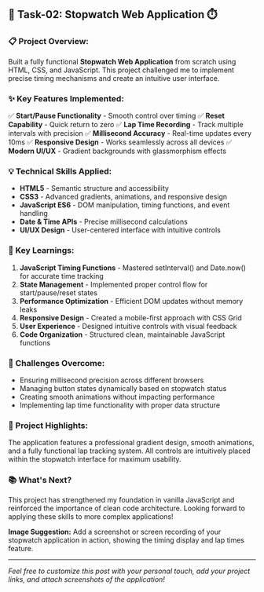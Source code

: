 ## 🎉 Task-02: Stopwatch Web Application ⏱️

### 📋 Project Overview:
Built a fully functional **Stopwatch Web Application** from scratch using HTML, CSS, and JavaScript. This project challenged me to implement precise timing mechanisms and create an intuitive user interface.

### ✨ Key Features Implemented:
✅ **Start/Pause Functionality** - Smooth control over timing
✅ **Reset Capability** - Quick return to zero
✅ **Lap Time Recording** - Track multiple intervals with precision
✅ **Millisecond Accuracy** - Real-time updates every 10ms
✅ **Responsive Design** - Works seamlessly across all devices
✅ **Modern UI/UX** - Gradient backgrounds with glassmorphism effects

### 💡 Technical Skills Applied:
- **HTML5** - Semantic structure and accessibility
- **CSS3** - Advanced gradients, animations, and responsive design
- **JavaScript ES6** - DOM manipulation, timing functions, and event handling
- **Date & Time APIs** - Precise millisecond calculations
- **UI/UX Design** - User-centered interface with intuitive controls

### 🚀 Key Learnings:
1. **JavaScript Timing Functions** - Mastered setInterval() and Date.now() for accurate time tracking
2. **State Management** - Implemented proper control flow for start/pause/reset states
3. **Performance Optimization** - Efficient DOM updates without memory leaks
4. **Responsive Design** - Created a mobile-first approach with CSS Grid
5. **User Experience** - Designed intuitive controls with visual feedback
6. **Code Organization** - Structured clean, maintainable JavaScript functions

### 🎯 Challenges Overcome:
- Ensuring millisecond precision across different browsers
- Managing button states dynamically based on stopwatch status
- Creating smooth animations without impacting performance
- Implementing lap time functionality with proper data structure

### 🔗 Project Highlights:
The application features a professional gradient design, smooth animations, and a fully functional lap tracking system. All controls are intuitively placed within the stopwatch interface for maximum usability.

### 📚 What's Next?
This project has strengthened my foundation in vanilla JavaScript and reinforced the importance of clean code architecture. Looking forward to applying these skills to more complex applications!

**Image Suggestion:** 
Add a screenshot or screen recording of your stopwatch application in action, showing the timing display and lap times feature.

---

*Feel free to customize this post with your personal touch, add your project links, and attach screenshots of the application!*
